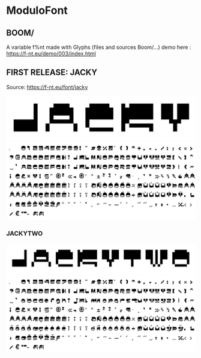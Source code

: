 # ModuloFont

## BOOM/
A variable f%nt made with Glyphs (files and sources Boom/…)
demo here : https://f-nt.eu/demo/003/index.html

## FIRST RELEASE: JACKY
Source: https://f-nt.eu/font/jacky

![jacky-font](/F-NT_Jacky/jacky.png)
![jacky-font](/F-NT_Jacky/set.png)

### JACKYTWO
![jacky-font](/F-NT_Jacky/jackytwo.png)
![jacky-font](/F-NT_Jacky/settwo.png)
